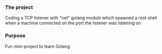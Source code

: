 ### The project
Coding a TCP listener with "net" golang module which spawned a root shell when a machine connected on the port the listener was listening on

### Purpose
Fun mini-project to learn Golang
